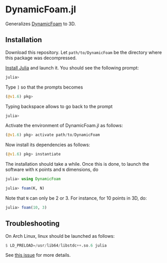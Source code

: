 # DynamicFoam.jl

Generalizes [DynamicFoam](https://github.com/weigert/DynamicFoam) to 3D.

## Installation

Download this repository. Let `path/to/DynamicFoam` be the directory where this package was decompressed.

[Install Julia](https://julialang.org/downloads/) and launch it. You should see the following prompt:
```julia
julia>
```
Type `]` so that the prompts becomes
```julia
(@v1.6) pkg>
```
Typing backspace allows to go back to the prompt
```julia
julia>
```
Activate the environment of DynamicFoam.jl as follows:
```julia
(@v1.6) pkg> activate path/to/DynamicFoam
```
Now install its dependencies as follows:
```julia
(@v1.6) pkg> instantiate
```
The installation should take a while.
Once this is done, to launch the software with `K` points and `N` dimensions, do
```julia
julia> using DynamicFoam

julia> foam(K, N)
```
Note that `N` can only be 2 or 3.
For instance, for 10 points in 3D, do:
```julia
julia> foam(10, 3)
```

## Troubleshooting

On Arch Linux, linux should be launched as follows:
```julia
$ LD_PRELOAD=/usr/lib64/libstdc++.so.6 julia
```
See [this issue](https://github.com/JuliaGL/GLFW.jl/issues/198) for more details.
